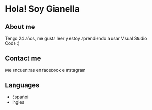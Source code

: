 # Hola! Soy Gianella
## About me
Tengo 24 años, me gusta leer y estoy aprendiendo a usar Visual Studio Code :)
## Contact me
Me encuentras en facebook e instagram
## Languages
- Español
- Ingles
